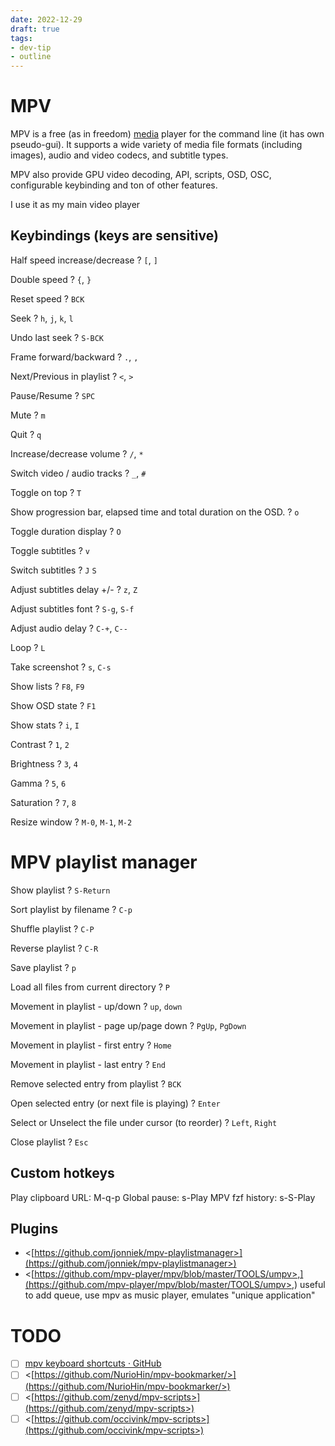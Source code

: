 ```yaml
---
date: 2022-12-29
draft: true
tags:
- dev-tip
- outline
---
```


# MPV

MPV is a free (as in freedom) [media](./media%20%28communication%29.md)
player for the command line (it has own pseudo-gui). It supports a wide variety
of media file formats (including images), audio and video codecs, and subtitle
types.

MPV also provide GPU video decoding, API, scripts, OSD, OSC, configurable
keybinding and ton of other features.

I use it as my main video player

## Keybindings (keys are sensitive)

Half speed increase/decrease
?
`[`, `]`
<!--SR:!2023-04-16,1,230-->

Double speed
?
`{`, `}`
<!--SR:!2023-04-16,1,230-->

Reset speed
?
`BCK`
<!--SR:!2023-04-16,1,230-->

Seek
?
`h`, `j`, `k`, `l`

Undo last seek
?
`S-BCK`

Frame forward/backward
?
`.`, `,`

Next/Previous in playlist
?
`<`, `>`

Pause/Resume
?
`SPC`

Mute
?
`m`

Quit
?
`q`

Increase/decrease volume
?
`/`, `*`


Switch video / audio tracks
?
`_`, `#`

Toggle on top
?
`T`

Show progression bar, elapsed time and total duration on the OSD.
?
`o`

Toggle duration display
?
`O`

Toggle subtitles
?
`v`

Switch subtitles
?
`J` `S`

Adjust subtitles delay +/-
?
`z`, `Z`

Adjust subtitles font
?
`S-g`, `S-f`

Adjust audio delay
?
`C-+`, `C--`

Loop
?
`L`

Take screenshot
?
`s`, `C-s`

Show lists
?
`F8`, `F9`

Show OSD state
?
`F1`

Show stats
?
`i`, `I`

Contrast
?
`1`, `2`

Brightness
?
`3`, `4`

Gamma
?
`5`, `6`

Saturation
?
`7`, `8`

Resize window
?
`M-0`, `M-1`, `M-2`

# MPV playlist manager

Show playlist
?
`S-Return`

Sort playlist by filename
?
`C-p`

Shuffle playlist
?
`C-P`

Reverse playlist
?
`C-R`

Save playlist
?
`p`

Load all files from current directory
?
`P`

Movement in playlist - up/down
?
`up`, `down`

Movement in playlist - page up/page down
?
`PgUp`, `PgDown`

Movement in playlist - first entry
?
`Home`

Movement in playlist - last entry
?
`End`

Remove selected entry from playlist
?
`BCK`

Open selected entry (or next file is playing)
?
`Enter`

Select or Unselect the file under cursor (to reorder)
?
`Left`, `Right`

Close playlist
?
`Esc`

## Custom hotkeys

Play clipboard URL: M-q-p
Global pause: s-Play
MPV fzf history: s-S-Play

## Plugins


- <[https://github.com/jonniek/mpv-playlistmanager>](https://github.com/jonniek/mpv-playlistmanager>)
- <[https://github.com/mpv-player/mpv/blob/master/TOOLS/umpv>,](https://github.com/mpv-player/mpv/blob/master/TOOLS/umpv>,) useful
    to add queue, use mpv as music player, emulates \"unique
    application\"

# TODO


- [ ] [mpv keyboard shortcuts · GitHub](https://gist.github.com/flatlinebb/07caa79fd3b9f3770788df21756a4611)
- [ ] <[https://github.com/NurioHin/mpv-bookmarker/>](https://github.com/NurioHin/mpv-bookmarker/>)
- [ ] <[https://github.com/zenyd/mpv-scripts>](https://github.com/zenyd/mpv-scripts>)
- [ ] <[https://github.com/occivink/mpv-scripts>](https://github.com/occivink/mpv-scripts>)